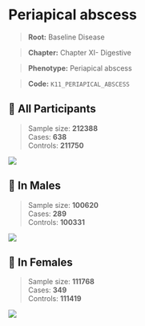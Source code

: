 # Periapical abscess

> **Root:** Baseline Disease  

> **Chapter:** Chapter XI- Digestive  

> **Phenotype:** Periapical abscess  

> **Code:** `K11_PERIAPICAL_ABSCESS`

## 🧪 All Participants  
> Sample size: **212388**  
> Cases: **638**  
> Controls: **211750**
<img src="/Disease/Figures/ALL/Incidence/K11_PERIAPICAL_ABSCESS.png"/>
<CsvTable src="/Disease_Data/ALL/Incidence/COX_K11_PERIAPICAL_ABSCESS.csv" label="🔍 View full results" />

## 👨 In Males  
> Sample size: **100620**  
> Cases: **289**  
> Controls: **100331**
<img src="/Disease/Figures/Male/Incidence/K11_PERIAPICAL_ABSCESS.png"/>
<CsvTable src="/Disease_Data/Male/Incidence/COX_K11_PERIAPICAL_ABSCESS.csv" label="🔍 View full results" />

## 👩 In Females  
> Sample size: **111768**  
> Cases: **349**  
> Controls: **111419**
<img src="/Disease/Figures/Female/Incidence/K11_PERIAPICAL_ABSCESS.png"/>
<CsvTable src="/Disease_Data/Female/Incidence/COX_K11_PERIAPICAL_ABSCESS.csv" label="🔍 View full results" />
